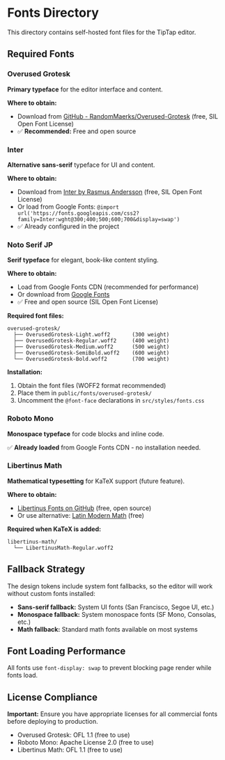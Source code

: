 # Fonts Directory

This directory contains self-hosted font files for the TipTap editor.

## Required Fonts

### Overused Grotesk

**Primary typeface** for the editor interface and content.

**Where to obtain:**
- Download from [GitHub - RandomMaerks/Overused-Grotesk](https://github.com/RandomMaerks/Overused-Grotesk) (free, SIL Open Font License)
- ✅ **Recommended:** Free and open source

### Inter

**Alternative sans-serif** typeface for UI and content.

**Where to obtain:**
- Download from [Inter by Rasmus Andersson](https://rsms.me/inter/) (free, SIL Open Font License)
- Or load from Google Fonts: `@import url('https://fonts.googleapis.com/css2?family=Inter:wght@300;400;500;600;700&display=swap')`
- ✅ Already configured in the project

### Noto Serif JP

**Serif typeface** for elegant, book-like content styling.

**Where to obtain:**
- Load from Google Fonts CDN (recommended for performance)
- Or download from [Google Fonts](https://fonts.google.com/noto/specimen/Noto+Serif+JP)
- ✅ Free and open source (SIL Open Font License)

**Required font files:**
```
overused-grotesk/
  ├── OverusedGrotesk-Light.woff2       (300 weight)
  ├── OverusedGrotesk-Regular.woff2     (400 weight)
  ├── OverusedGrotesk-Medium.woff2      (500 weight)
  ├── OverusedGrotesk-SemiBold.woff2    (600 weight)
  └── OverusedGrotesk-Bold.woff2        (700 weight)
```

**Installation:**
1. Obtain the font files (WOFF2 format recommended)
2. Place them in `public/fonts/overused-grotesk/`
3. Uncomment the `@font-face` declarations in `src/styles/fonts.css`

### Roboto Mono

**Monospace typeface** for code blocks and inline code.

✅ **Already loaded** from Google Fonts CDN - no installation needed.

### Libertinus Math

**Mathematical typesetting** for KaTeX support (future feature).

**Where to obtain:**
- [Libertinus Fonts on GitHub](https://github.com/alerque/libertinus) (free, open source)
- Or use alternative: [Latin Modern Math](http://www.gust.org.pl/projects/e-foundry/lm-math) (free)

**Required when KaTeX is added:**
```
libertinus-math/
  └── LibertinusMath-Regular.woff2
```

## Fallback Strategy

The design tokens include system font fallbacks, so the editor will work without custom fonts installed:

- **Sans-serif fallback:** System UI fonts (San Francisco, Segoe UI, etc.)
- **Monospace fallback:** System monospace fonts (SF Mono, Consolas, etc.)
- **Math fallback:** Standard math fonts available on most systems

## Font Loading Performance

All fonts use `font-display: swap` to prevent blocking page render while fonts load.

## License Compliance

**Important:** Ensure you have appropriate licenses for all commercial fonts before deploying to production.

- Overused Grotesk: OFL 1.1 (free to use)
- Roboto Mono: Apache License 2.0 (free to use)
- Libertinus Math: OFL 1.1 (free to use)
